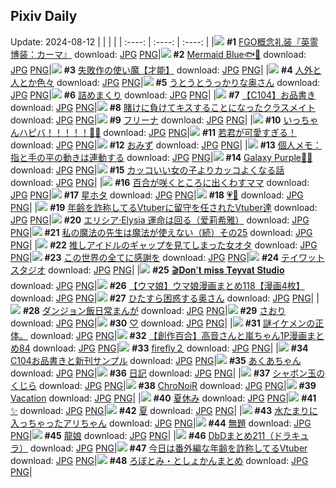 ## Pixiv Daily
Update: 2024-08-12
|      |      |      |
| :----: | :----: | :----: |
|![](https://pixiv.microyu.workers.dev/c/240x480/img-master/img/2024/08/10/13/02/18/121352138_p0_master1200.jpg) **#1** [FGO概念礼装『英霊博装：カーマ』](https://www.pixiv.net/artworks/121352138) download: [JPG](https://pixiv.microyu.workers.dev/img-original/img/2024/08/10/13/02/18/121352138_p0.jpg) [PNG](https://pixiv.microyu.workers.dev/img-original/img/2024/08/10/13/02/18/121352138_p0.png)|![](https://pixiv.microyu.workers.dev/c/240x480/img-master/img/2024/08/10/00/00/17/121337282_p0_master1200.jpg) **#2** [Mermaid Blue🐟💙](https://www.pixiv.net/artworks/121337282) download: [JPG](https://pixiv.microyu.workers.dev/img-original/img/2024/08/10/00/00/17/121337282_p0.jpg) [PNG](https://pixiv.microyu.workers.dev/img-original/img/2024/08/10/00/00/17/121337282_p0.png)|![](https://pixiv.microyu.workers.dev/c/240x480/img-master/img/2024/08/10/16/20/39/121356373_p0_master1200.jpg) **#3** [失敗作の使い魔【才能】](https://www.pixiv.net/artworks/121356373) download: [JPG](https://pixiv.microyu.workers.dev/img-original/img/2024/08/10/16/20/39/121356373_p0.jpg) [PNG](https://pixiv.microyu.workers.dev/img-original/img/2024/08/10/16/20/39/121356373_p0.png)|
|![](https://pixiv.microyu.workers.dev/c/240x480/img-master/img/2024/08/11/16/16/34/121389185_p0_master1200.jpg) **#4** [人外と人とか色々](https://www.pixiv.net/artworks/121389185) download: [JPG](https://pixiv.microyu.workers.dev/img-original/img/2024/08/11/16/16/34/121389185_p0.jpg) [PNG](https://pixiv.microyu.workers.dev/img-original/img/2024/08/11/16/16/34/121389185_p0.png)|![](https://pixiv.microyu.workers.dev/c/240x480/img-master/img/2024/08/10/00/03/28/121337697_p0_master1200.jpg) **#5** [うとうとうっかりな奥さん](https://www.pixiv.net/artworks/121337697) download: [JPG](https://pixiv.microyu.workers.dev/img-original/img/2024/08/10/00/03/28/121337697_p0.jpg) [PNG](https://pixiv.microyu.workers.dev/img-original/img/2024/08/10/00/03/28/121337697_p0.png)|![](https://pixiv.microyu.workers.dev/c/240x480/img-master/img/2024/08/11/16/22/40/121389341_p0_master1200.jpg) **#6** [詰めまくり](https://www.pixiv.net/artworks/121389341) download: [JPG](https://pixiv.microyu.workers.dev/img-original/img/2024/08/11/16/22/40/121389341_p0.jpg) [PNG](https://pixiv.microyu.workers.dev/img-original/img/2024/08/11/16/22/40/121389341_p0.png)|
|![](https://pixiv.microyu.workers.dev/c/240x480/img-master/img/2024/08/10/02/57/58/121342527_p0_master1200.jpg) **#7** [【C104】お品書き](https://www.pixiv.net/artworks/121342527) download: [JPG](https://pixiv.microyu.workers.dev/img-original/img/2024/08/10/02/57/58/121342527_p0.jpg) [PNG](https://pixiv.microyu.workers.dev/img-original/img/2024/08/10/02/57/58/121342527_p0.png)|![](https://pixiv.microyu.workers.dev/c/240x480/img-master/img/2024/08/10/20/58/12/121364584_p0_master1200.jpg) **#8** [賭けに負けてキスすることになったクラスメイト](https://www.pixiv.net/artworks/121364584) download: [JPG](https://pixiv.microyu.workers.dev/img-original/img/2024/08/10/20/58/12/121364584_p0.jpg) [PNG](https://pixiv.microyu.workers.dev/img-original/img/2024/08/10/20/58/12/121364584_p0.png)|![](https://pixiv.microyu.workers.dev/c/240x480/img-master/img/2024/08/10/20/36/22/121363908_p0_master1200.jpg) **#9** [フリーナ](https://www.pixiv.net/artworks/121363908) download: [JPG](https://pixiv.microyu.workers.dev/img-original/img/2024/08/10/20/36/22/121363908_p0.jpg) [PNG](https://pixiv.microyu.workers.dev/img-original/img/2024/08/10/20/36/22/121363908_p0.png)|
|![](https://pixiv.microyu.workers.dev/c/240x480/img-master/img/2024/08/11/00/00/07/121371146_p0_master1200.jpg) **#10** [いっちゃんハピバ！！！！！🎂🎉](https://www.pixiv.net/artworks/121371146) download: [JPG](https://pixiv.microyu.workers.dev/img-original/img/2024/08/11/00/00/07/121371146_p0.jpg) [PNG](https://pixiv.microyu.workers.dev/img-original/img/2024/08/11/00/00/07/121371146_p0.png)|![](https://pixiv.microyu.workers.dev/c/240x480/img-master/img/2024/08/10/00/00/17/121337281_p0_master1200.jpg) **#11** [若君が可愛すぎる！](https://www.pixiv.net/artworks/121337281) download: [JPG](https://pixiv.microyu.workers.dev/img-original/img/2024/08/10/00/00/17/121337281_p0.jpg) [PNG](https://pixiv.microyu.workers.dev/img-original/img/2024/08/10/00/00/17/121337281_p0.png)|![](https://pixiv.microyu.workers.dev/c/240x480/img-master/img/2024/08/11/16/05/15/121351537_p0_master1200.jpg) **#12** [おみず](https://www.pixiv.net/artworks/121351537) download: [JPG](https://pixiv.microyu.workers.dev/img-original/img/2024/08/11/16/05/15/121351537_p0.jpg) [PNG](https://pixiv.microyu.workers.dev/img-original/img/2024/08/11/16/05/15/121351537_p0.png)|
|![](https://pixiv.microyu.workers.dev/c/240x480/img-master/img/2024/08/10/06/00/05/121344859_p0_master1200.jpg) **#13** [個人メモ：指と手の平の動きは連動する](https://www.pixiv.net/artworks/121344859) download: [JPG](https://pixiv.microyu.workers.dev/img-original/img/2024/08/10/06/00/05/121344859_p0.jpg) [PNG](https://pixiv.microyu.workers.dev/img-original/img/2024/08/10/06/00/05/121344859_p0.png)|![](https://pixiv.microyu.workers.dev/c/240x480/img-master/img/2024/08/11/00/00/07/121371144_p0_master1200.jpg) **#14** [Galaxy Purple🌌💜](https://www.pixiv.net/artworks/121371144) download: [JPG](https://pixiv.microyu.workers.dev/img-original/img/2024/08/11/00/00/07/121371144_p0.jpg) [PNG](https://pixiv.microyu.workers.dev/img-original/img/2024/08/11/00/00/07/121371144_p0.png)|![](https://pixiv.microyu.workers.dev/c/240x480/img-master/img/2024/08/11/12/00/26/121383885_p0_master1200.jpg) **#15** [カッコいい女の子よりカッコよくなる話](https://www.pixiv.net/artworks/121383885) download: [JPG](https://pixiv.microyu.workers.dev/img-original/img/2024/08/11/12/00/26/121383885_p0.jpg) [PNG](https://pixiv.microyu.workers.dev/img-original/img/2024/08/11/12/00/26/121383885_p0.png)|
|![](https://pixiv.microyu.workers.dev/c/240x480/img-master/img/2024/08/10/16/42/23/121356929_p0_master1200.jpg) **#16** [百合が咲くところに出くわすママ](https://www.pixiv.net/artworks/121356929) download: [JPG](https://pixiv.microyu.workers.dev/img-original/img/2024/08/10/16/42/23/121356929_p0.jpg) [PNG](https://pixiv.microyu.workers.dev/img-original/img/2024/08/10/16/42/23/121356929_p0.png)|![](https://pixiv.microyu.workers.dev/c/240x480/img-master/img/2024/08/10/01/54/27/121341265_p0_master1200.jpg) **#17** [星ホタ](https://www.pixiv.net/artworks/121341265) download: [JPG](https://pixiv.microyu.workers.dev/img-original/img/2024/08/10/01/54/27/121341265_p0.jpg) [PNG](https://pixiv.microyu.workers.dev/img-original/img/2024/08/10/01/54/27/121341265_p0.png)|![](https://pixiv.microyu.workers.dev/c/240x480/img-master/img/2024/08/10/00/29/14/121338843_p0_master1200.jpg) **#18** [💗🏹](https://www.pixiv.net/artworks/121338843) download: [JPG](https://pixiv.microyu.workers.dev/img-original/img/2024/08/10/00/29/14/121338843_p0.jpg) [PNG](https://pixiv.microyu.workers.dev/img-original/img/2024/08/10/00/29/14/121338843_p0.png)|
|![](https://pixiv.microyu.workers.dev/c/240x480/img-master/img/2024/08/10/21/41/15/121366198_p0_master1200.jpg) **#19** [年齢を詐称してるVtuberに留守を任されたVtuber達](https://www.pixiv.net/artworks/121366198) download: [JPG](https://pixiv.microyu.workers.dev/img-original/img/2024/08/10/21/41/15/121366198_p0.jpg) [PNG](https://pixiv.microyu.workers.dev/img-original/img/2024/08/10/21/41/15/121366198_p0.png)|![](https://pixiv.microyu.workers.dev/c/240x480/img-master/img/2024/08/11/00/00/43/121371312_p0_master1200.jpg) **#20** [エリシア·Elysia 運命は回る（爱莉希雅）](https://www.pixiv.net/artworks/121371312) download: [JPG](https://pixiv.microyu.workers.dev/img-original/img/2024/08/11/00/00/43/121371312_p0.jpg) [PNG](https://pixiv.microyu.workers.dev/img-original/img/2024/08/11/00/00/43/121371312_p0.png)|![](https://pixiv.microyu.workers.dev/c/240x480/img-master/img/2024/08/11/00/01/37/121371405_p0_master1200.jpg) **#21** [私の魔法の先生は魔法が使えない（続）その25](https://www.pixiv.net/artworks/121371405) download: [JPG](https://pixiv.microyu.workers.dev/img-original/img/2024/08/11/00/01/37/121371405_p0.jpg) [PNG](https://pixiv.microyu.workers.dev/img-original/img/2024/08/11/00/01/37/121371405_p0.png)|
|![](https://pixiv.microyu.workers.dev/c/240x480/img-master/img/2024/08/11/20/36/26/121396297_p0_master1200.jpg) **#22** [推しアイドルのギャップを見てしまった女オタ](https://www.pixiv.net/artworks/121396297) download: [JPG](https://pixiv.microyu.workers.dev/img-original/img/2024/08/11/20/36/26/121396297_p0.jpg) [PNG](https://pixiv.microyu.workers.dev/img-original/img/2024/08/11/20/36/26/121396297_p0.png)|![](https://pixiv.microyu.workers.dev/c/240x480/img-master/img/2024/08/10/15/30/52/121355279_p0_master1200.jpg) **#23** [この世界の全てに感謝を](https://www.pixiv.net/artworks/121355279) download: [JPG](https://pixiv.microyu.workers.dev/img-original/img/2024/08/10/15/30/52/121355279_p0.jpg) [PNG](https://pixiv.microyu.workers.dev/img-original/img/2024/08/10/15/30/52/121355279_p0.png)|![](https://pixiv.microyu.workers.dev/c/240x480/img-master/img/2024/08/10/20/57/15/121364557_p0_master1200.jpg) **#24** [テイワットスタジオ](https://www.pixiv.net/artworks/121364557) download: [JPG](https://pixiv.microyu.workers.dev/img-original/img/2024/08/10/20/57/15/121364557_p0.jpg) [PNG](https://pixiv.microyu.workers.dev/img-original/img/2024/08/10/20/57/15/121364557_p0.png)|
|![](https://pixiv.microyu.workers.dev/c/240x480/img-master/img/2024/08/10/18/01/04/121359114_p0_master1200.jpg) **#25** [🎬𝐃𝐨𝐧'𝐭 𝐦𝐢𝐬𝐬 𝐓𝐞𝐲𝐯𝐚𝐭 𝐒𝐭𝐮𝐝𝐢𝐨](https://www.pixiv.net/artworks/121359114) download: [JPG](https://pixiv.microyu.workers.dev/img-original/img/2024/08/10/18/01/04/121359114_p0.jpg) [PNG](https://pixiv.microyu.workers.dev/img-original/img/2024/08/10/18/01/04/121359114_p0.png)|![](https://pixiv.microyu.workers.dev/c/240x480/img-master/img/2024/08/10/01/13/48/121340214_p0_master1200.jpg) **#26** [【ウマ娘】ウマ娘漫画まとめ118【漫画4枚】](https://www.pixiv.net/artworks/121340214) download: [JPG](https://pixiv.microyu.workers.dev/img-original/img/2024/08/10/01/13/48/121340214_p0.jpg) [PNG](https://pixiv.microyu.workers.dev/img-original/img/2024/08/10/01/13/48/121340214_p0.png)|![](https://pixiv.microyu.workers.dev/c/240x480/img-master/img/2024/08/11/00/04/35/121371626_p0_master1200.jpg) **#27** [ひたすら困惑する奥さん](https://www.pixiv.net/artworks/121371626) download: [JPG](https://pixiv.microyu.workers.dev/img-original/img/2024/08/11/00/04/35/121371626_p0.jpg) [PNG](https://pixiv.microyu.workers.dev/img-original/img/2024/08/11/00/04/35/121371626_p0.png)|
|![](https://pixiv.microyu.workers.dev/c/240x480/img-master/img/2024/08/10/01/15/14/121340250_p0_master1200.jpg) **#28** [ダンジョン飯日常まんが](https://www.pixiv.net/artworks/121340250) download: [JPG](https://pixiv.microyu.workers.dev/img-original/img/2024/08/10/01/15/14/121340250_p0.jpg) [PNG](https://pixiv.microyu.workers.dev/img-original/img/2024/08/10/01/15/14/121340250_p0.png)|![](https://pixiv.microyu.workers.dev/c/240x480/img-master/img/2024/08/10/00/04/15/121337756_p0_master1200.jpg) **#29** [さおり](https://www.pixiv.net/artworks/121337756) download: [JPG](https://pixiv.microyu.workers.dev/img-original/img/2024/08/10/00/04/15/121337756_p0.jpg) [PNG](https://pixiv.microyu.workers.dev/img-original/img/2024/08/10/00/04/15/121337756_p0.png)|![](https://pixiv.microyu.workers.dev/c/240x480/img-master/img/2024/08/10/12/13/20/121351080_p0_master1200.jpg) **#30** [♡](https://www.pixiv.net/artworks/121351080) download: [JPG](https://pixiv.microyu.workers.dev/img-original/img/2024/08/10/12/13/20/121351080_p0.jpg) [PNG](https://pixiv.microyu.workers.dev/img-original/img/2024/08/10/12/13/20/121351080_p0.png)|
|![](https://pixiv.microyu.workers.dev/c/240x480/img-master/img/2024/08/11/18/16/02/121392321_p0_master1200.jpg) **#31** [謎イケメンの正体。](https://www.pixiv.net/artworks/121392321) download: [JPG](https://pixiv.microyu.workers.dev/img-original/img/2024/08/11/18/16/02/121392321_p0.jpg) [PNG](https://pixiv.microyu.workers.dev/img-original/img/2024/08/11/18/16/02/121392321_p0.png)|![](https://pixiv.microyu.workers.dev/c/240x480/img-master/img/2024/08/10/00/02/27/121337620_p0_master1200.jpg) **#32** [【創作百合】高音さんと嵐ちゃん1P漫画まとめ84](https://www.pixiv.net/artworks/121337620) download: [JPG](https://pixiv.microyu.workers.dev/img-original/img/2024/08/10/00/02/27/121337620_p0.jpg) [PNG](https://pixiv.microyu.workers.dev/img-original/img/2024/08/10/00/02/27/121337620_p0.png)|![](https://pixiv.microyu.workers.dev/c/240x480/img-master/img/2024/08/10/00/00/09/121337228_p0_master1200.jpg) **#33** [firefly２](https://www.pixiv.net/artworks/121337228) download: [JPG](https://pixiv.microyu.workers.dev/img-original/img/2024/08/10/00/00/09/121337228_p0.jpg) [PNG](https://pixiv.microyu.workers.dev/img-original/img/2024/08/10/00/00/09/121337228_p0.png)|
|![](https://pixiv.microyu.workers.dev/c/240x480/img-master/img/2024/08/10/19/54/23/121362412_p0_master1200.jpg) **#34** [C104お品書きと新刊サンプル](https://www.pixiv.net/artworks/121362412) download: [JPG](https://pixiv.microyu.workers.dev/img-original/img/2024/08/10/19/54/23/121362412_p0.jpg) [PNG](https://pixiv.microyu.workers.dev/img-original/img/2024/08/10/19/54/23/121362412_p0.png)|![](https://pixiv.microyu.workers.dev/c/240x480/img-master/img/2024/08/10/00/07/44/121338004_p0_master1200.jpg) **#35** [あくあちゃん](https://www.pixiv.net/artworks/121338004) download: [JPG](https://pixiv.microyu.workers.dev/img-original/img/2024/08/10/00/07/44/121338004_p0.jpg) [PNG](https://pixiv.microyu.workers.dev/img-original/img/2024/08/10/00/07/44/121338004_p0.png)|![](https://pixiv.microyu.workers.dev/c/240x480/img-master/img/2024/08/11/21/58/24/121398867_p0_master1200.jpg) **#36** [日記](https://www.pixiv.net/artworks/121398867) download: [JPG](https://pixiv.microyu.workers.dev/img-original/img/2024/08/11/21/58/24/121398867_p0.jpg) [PNG](https://pixiv.microyu.workers.dev/img-original/img/2024/08/11/21/58/24/121398867_p0.png)|
|![](https://pixiv.microyu.workers.dev/c/240x480/img-master/img/2024/08/10/00/00/39/121337370_p0_master1200.jpg) **#37** [シャボン玉のくじら](https://www.pixiv.net/artworks/121337370) download: [JPG](https://pixiv.microyu.workers.dev/img-original/img/2024/08/10/00/00/39/121337370_p0.jpg) [PNG](https://pixiv.microyu.workers.dev/img-original/img/2024/08/10/00/00/39/121337370_p0.png)|![](https://pixiv.microyu.workers.dev/c/240x480/img-master/img/2024/08/11/00/00/12/121371171_p0_master1200.jpg) **#38** [ChroNoiR](https://www.pixiv.net/artworks/121371171) download: [JPG](https://pixiv.microyu.workers.dev/img-original/img/2024/08/11/00/00/12/121371171_p0.jpg) [PNG](https://pixiv.microyu.workers.dev/img-original/img/2024/08/11/00/00/12/121371171_p0.png)|![](https://pixiv.microyu.workers.dev/c/240x480/img-master/img/2024/08/11/01/08/40/121373760_p0_master1200.jpg) **#39** [Vacation](https://www.pixiv.net/artworks/121373760) download: [JPG](https://pixiv.microyu.workers.dev/img-original/img/2024/08/11/01/08/40/121373760_p0.jpg) [PNG](https://pixiv.microyu.workers.dev/img-original/img/2024/08/11/01/08/40/121373760_p0.png)|
|![](https://pixiv.microyu.workers.dev/c/240x480/img-master/img/2024/08/10/23/42/50/121370505_p0_master1200.jpg) **#40** [夏休み](https://www.pixiv.net/artworks/121370505) download: [JPG](https://pixiv.microyu.workers.dev/img-original/img/2024/08/10/23/42/50/121370505_p0.jpg) [PNG](https://pixiv.microyu.workers.dev/img-original/img/2024/08/10/23/42/50/121370505_p0.png)|![](https://pixiv.microyu.workers.dev/c/240x480/img-master/img/2024/08/10/16/33/08/121356693_p0_master1200.jpg) **#41** [✨](https://www.pixiv.net/artworks/121356693) download: [JPG](https://pixiv.microyu.workers.dev/img-original/img/2024/08/10/16/33/08/121356693_p0.jpg) [PNG](https://pixiv.microyu.workers.dev/img-original/img/2024/08/10/16/33/08/121356693_p0.png)|![](https://pixiv.microyu.workers.dev/c/240x480/img-master/img/2024/08/11/15/07/26/121387702_p0_master1200.jpg) **#42** [夏](https://www.pixiv.net/artworks/121387702) download: [JPG](https://pixiv.microyu.workers.dev/img-original/img/2024/08/11/15/07/26/121387702_p0.jpg) [PNG](https://pixiv.microyu.workers.dev/img-original/img/2024/08/11/15/07/26/121387702_p0.png)|
|![](https://pixiv.microyu.workers.dev/c/240x480/img-master/img/2024/08/10/20/50/05/121364342_p0_master1200.jpg) **#43** [水たまりに入っちゃったアリちゃん](https://www.pixiv.net/artworks/121364342) download: [JPG](https://pixiv.microyu.workers.dev/img-original/img/2024/08/10/20/50/05/121364342_p0.jpg) [PNG](https://pixiv.microyu.workers.dev/img-original/img/2024/08/10/20/50/05/121364342_p0.png)|![](https://pixiv.microyu.workers.dev/c/240x480/img-master/img/2024/08/10/12/10/04/121351014_p0_master1200.jpg) **#44** [無題](https://www.pixiv.net/artworks/121351014) download: [JPG](https://pixiv.microyu.workers.dev/img-original/img/2024/08/10/12/10/04/121351014_p0.jpg) [PNG](https://pixiv.microyu.workers.dev/img-original/img/2024/08/10/12/10/04/121351014_p0.png)|![](https://pixiv.microyu.workers.dev/c/240x480/img-master/img/2024/08/10/00/00/32/121337346_p0_master1200.jpg) **#45** [龍娘](https://www.pixiv.net/artworks/121337346) download: [JPG](https://pixiv.microyu.workers.dev/img-original/img/2024/08/10/00/00/32/121337346_p0.jpg) [PNG](https://pixiv.microyu.workers.dev/img-original/img/2024/08/10/00/00/32/121337346_p0.png)|
|![](https://pixiv.microyu.workers.dev/c/240x480/img-master/img/2024/08/10/23/00/07/121364610_p0_master1200.jpg) **#46** [DbDまとめ211（ドラキュラ）](https://www.pixiv.net/artworks/121364610) download: [JPG](https://pixiv.microyu.workers.dev/img-original/img/2024/08/10/23/00/07/121364610_p0.jpg) [PNG](https://pixiv.microyu.workers.dev/img-original/img/2024/08/10/23/00/07/121364610_p0.png)|![](https://pixiv.microyu.workers.dev/c/240x480/img-master/img/2024/08/11/21/47/44/121398509_p0_master1200.jpg) **#47** [今日は番外編な年齢を詐称してるVtuber](https://www.pixiv.net/artworks/121398509) download: [JPG](https://pixiv.microyu.workers.dev/img-original/img/2024/08/11/21/47/44/121398509_p0.jpg) [PNG](https://pixiv.microyu.workers.dev/img-original/img/2024/08/11/21/47/44/121398509_p0.png)|![](https://pixiv.microyu.workers.dev/c/240x480/img-master/img/2024/08/10/09/20/12/121347587_p0_master1200.jpg) **#48** [ろぼとみ・としょかんまとめ](https://www.pixiv.net/artworks/121347587) download: [JPG](https://pixiv.microyu.workers.dev/img-original/img/2024/08/10/09/20/12/121347587_p0.jpg) [PNG](https://pixiv.microyu.workers.dev/img-original/img/2024/08/10/09/20/12/121347587_p0.png)|
